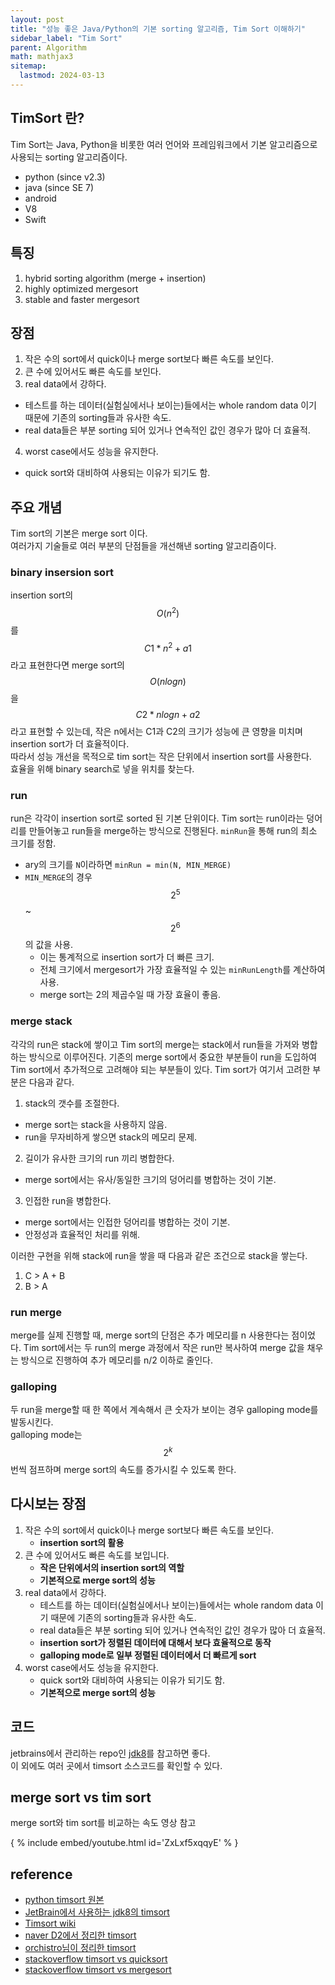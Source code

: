 ```yaml
---
layout: post
title: "성능 좋은 Java/Python의 기본 sorting 알고리즘, Tim Sort 이해하기"
sidebar_label: "Tim Sort"
parent: Algorithm
math: mathjax3
sitemap:
  lastmod: 2024-03-13
---
```


## TimSort 란?

Tim Sort는 Java, Python을 비롯한 여러 언어와 프레임워크에서 기본 알고리즘으로 사용되는 sorting 알고리즘이다.
- python (since v2.3)
- java (since SE 7)
- android
- V8
- Swift

## 특징

1. hybrid sorting algorithm (merge + insertion)
2. highly optimized mergesort
3. stable and faster mergesort

## 장점

1. 작은 수의 sort에서 quick이나 merge sort보다 빠른 속도를 보인다.
2. 큰 수에 있어서도 빠른 속도를 보인다.
3. real data에서 강하다.
  - 테스트를 하는 데이터(실험실에서나 보이는)들에서는 whole random data 이기 때문에 기존의 sorting들과 유사한 속도.
  - real data들은 부분 sorting 되어 있거나 연속적인 값인 경우가 많아 더 효율적.
4. worst case에서도 성능을 유지한다.
  - quick sort와 대비하여 사용되는 이유가 되기도 함.

## 주요 개념

Tim sort의 기본은 merge sort 이다.  
여러가지 기술들로 여러 부분의 단점들을 개선해낸 sorting 알고리즘이다.

### binary insersion sort

insertion sort의 $$ O(n^2) $$를 $$ C1 * n^2 + a1 $$ 라고 표현한다면 merge sort의 $$ O(nlogn) $$을 $$ C2 * nlogn + a2 $$라고 표현할 수 있는데, 작은 n에서는 C1과 C2의 크기가 성능에 큰 영향을 미치며 insertion sort가 더 효율적이다.  
따라서 성능 개선을 목적으로 tim sort는 작은 단위에서 insertion sort를 사용한다.  
효율을 위해 binary search로 넣을 위치를 찾는다.

### run

run은 각각이 insertion sort로 sorted 된 기본 단위이다.
Tim sort는 run이라는 덩어리를 만들어놓고 run들을 merge하는 방식으로 진행된다.
`minRun`을 통해 run의 최소 크기를 정함.
- ary의 크기를 `N`이라하면 `minRun = min(N, MIN_MERGE)`
- `MIN_MERGE`의 경우 $$ 2^5 $$ ~ $$ 2^6 $$ 의 값을 사용.
  - 이는 통계적으로 insertion sort가 더 빠른 크기.
  - 전체 크기에서 mergesort가 가장 효율적일 수 있는 `minRunLength`를 계산하여 사용.
  - merge sort는 2의 제곱수일 때 가장 효율이 좋음.

### merge stack
각각의 run은 stack에 쌓이고 Tim sort의 merge는 stack에서 run들을 가져와 병합하는 방식으로 이루어진다.
기존의 merge sort에서 중요한 부분들이 run을 도입하여 Tim sort에서 추가적으로 고려해야 되는 부분들이 있다.
Tim sort가 여기서 고려한 부분은 다음과 같다.

1. stack의 갯수를 조절한다.
  - merge sort는 stack을 사용하지 않음.
  - run을 무자비하게 쌓으면 stack의 메모리 문제.
2. 길이가 유사한 크기의 run 끼리 병합한다.
  - merge sort에서는 유사/동일한 크기의 덩어리를 병합하는 것이 기본.
3. 인접한 run을 병합한다.
  - merge sort에서는 인접한 덩어리를 병합하는 것이 기본.
  - 안정성과 효율적인 처리를 위해.
  
이러한 구현을 위해 stack에 run을 쌓을 때 다음과 같은 조건으로 stack을 쌓는다.

1. C > A + B
2. B > A

### run merge
merge를 실제 진행할 때, merge sort의 단점은 추가 메모리를 n 사용한다는 점이었다.
Tim sort에서는 두 run의 merge 과정에서 작은 run만 복사하여 merge 값을 채우는 방식으로 진행하여 추가 메모리를 n/2 이하로 줄인다.

### galloping
두 run을 merge할 때 한 쪽에서 계속해서 큰 숫자가 보이는 경우 galloping mode를 발동시킨다.  
galloping mode는 $$ 2^k $$ 번씩 점프하며 merge sort의 속도를 증가시킬 수 있도록 한다.

## 다시보는 장점

1. 작은 수의 sort에서 quick이나 merge sort보다 빠른 속도를 보인다.
   - **insertion sort의 활용**
2. 큰 수에 있어서도 빠른 속도를 보입니다.
   - **작은 단위에서의 insertion sort의 역할**
   - **기본적으로 merge sort의 성능**
3. real data에서 강하다.
   - 테스트를 하는 데이터(실험실에서나 보이는)들에서는 whole random data 이기 때문에 기존의 sorting들과 유사한 속도.
   - real data들은 부분 sorting 되어 있거나 연속적인 값인 경우가 많아 더 효율적.
   - **insertion sort가 정렬된 데이터에 대해서 보다 효율적으로 동작**
   - **galloping mode로 일부 정렬된 데이터에서 더 빠르게 sort**
4. worst case에서도 성능을 유지한다.
   - quick sort와 대비하여 사용되는 이유가 되기도 함.
   - **기본적으로 merge sort의 성능**

## 코드

jetbrains에서 관리하는 repo인 [jdk8](https://github.com/JetBrains/jdk8u_jdk/blob/master/src/share/classes/java/util/TimSort.java)를 참고하면 좋다.  
이 외에도 여러 곳에서 timsort 소스코드를 확인할 수 있다.

## merge sort vs tim sort

merge sort와 tim sort를 비교하는 속도 영상 참고 

{ % include embed/youtube.html id='ZxLxf5xqqyE' % }

## reference

- [python timsort 원본](http://svn.python.org/projects/python/trunk/Objects/listsort.txt)  
- [JetBrain에서 사용하는 jdk8의 timsort](https://github.com/JetBrains/jdk8u_jdk/blob/master/src/share/classes/java/util/TimSort.java)  
- [Timsort wiki](https://en.wikipedia.org/wiki/Timsort)  
- [naver D2에서 정리한 timsort](https://d2.naver.com/helloworld/0315536)  
- [orchistro님이 정리한 timsort](https://orchistro.tistory.com/175)  
- [stackoverflow timsort vs quicksort](https://stackoverflow.com/questions/7770230/comparison-between-timsort-and-quicksort)  
- [stackoverflow timsort vs mergesort](https://cs.stackexchange.com/questions/84168/is-timsort-more-efficient-than-merge-sort-and-why)  
